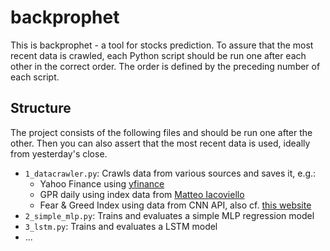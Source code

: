 # backprophet
This is backprophet - a tool for stocks prediction.
To assure that the most recent data is crawled, each Python script should be run one after each other in the correct order.
The order is defined by the preceding number of each script.

## Structure
The project consists of the following files and should be run one after the other.
Then you can also assert that the most recent data is used, ideally from yesterday's close.

* `1_datacrawler.py`: Crawls data from various sources and saves it, e.g.:
	* Yahoo Finance using [yfinance](https://github.com/ranaroussi/yfinance)
	* GPR daily using index data from [Matteo Iacoviello](https://www.matteoiacoviello.com/gpr_files/data_gpr_daily_recent.xls)
	* Fear & Greed Index using data from CNN API, also cf. [this website](https://edition.cnn.com/markets/fear-and-greed)
* `2_simple_mlp.py`: Trains and evaluates a simple MLP regression model
* `3_lstm.py`: Trains and evaluates a LSTM model
* ...